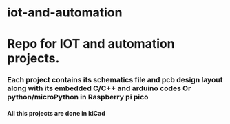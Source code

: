 # iot-and-automation
<h1>Repo for IOT and automation projects.</h1>
<h3>Each project contains its schematics file and pcb design layout along with its embedded C/C++ and arduino codes Or python/microPython in Raspberry pi pico</h3>
<h4>All this projects are done in kiCad</h4>

